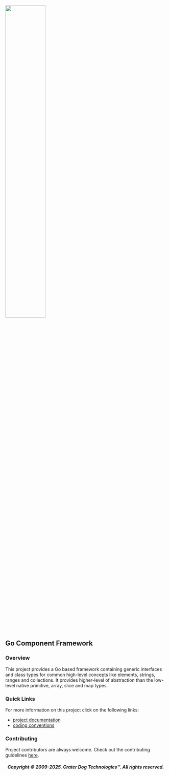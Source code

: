 <img src="https://craterdog.com/images/CraterDog.png" width="50%">

## Go Component Framework

### Overview
This project provides a Go based framework containing generic interfaces and
class types for common high-level concepts like elements, strings, ranges and
collections. It provides higher-level of abstraction than the low-level native
primitive, array, slice and map types.

### Quick Links
For more information on this project click on the following links:
 * [project documentation](https://github.com/craterdog/go-component-framework/wiki)
 * [coding conventions](https://github.com/craterdog/go-development-tools/wiki/Coding-Conventions)

### Contributing
Project contributors are always welcome. Check out the contributing guidelines
[here](https://github.com/craterdog/go-component-framework/blob/main/.github/CONTRIBUTING.md).

<H5 align="center"> Copyright © 2009-2025. Crater Dog Technologies™. All rights reserved. </H5>

